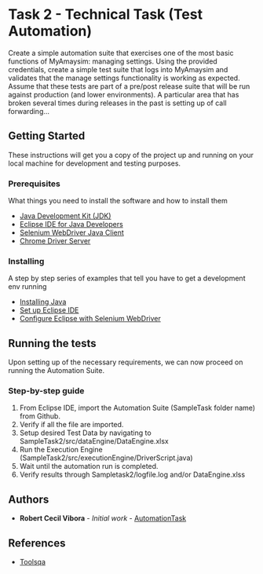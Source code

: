 # Task 2 - Technical Task (Test Automation)

Create a simple automation suite that exercises one of the most basic functions of MyAmaysim: managing settings. Using the provided credentials, create a simple test suite that logs into MyAmaysim and validates that the manage settings functionality is working as expected. Assume that these tests are part of a pre/post release suite that will be run against production (and lower environments). A particular area that has broken several times during releases in the past is setting up of call forwarding...


## Getting Started

These instructions will get you a copy of the project up and running on your local machine for development and testing purposes.


### Prerequisites

What things you need to install the software and how to install them

- [Java Development Kit (JDK)](http://www.oracle.com/technetwork/java/javase/downloads/index.html)
- [Eclipse IDE for Java Developers](http://www.eclipse.org/downloads/packages/eclipse-ide-java-developers/neon2)
- [Selenium WebDriver Java Client](http://docs.seleniumhq.org/download/)
- [Chrome Driver Server](http://chromedriver.storage.googleapis.com/index.html?path=2.20/)


### Installing

A step by step series of examples that tell you have to get a development env running

- [Installing Java](http://toolsqa.com/selenium-webdriver/download-and-install-java/)
- [Set up Eclipse IDE](http://toolsqa.com/selenium-webdriver/download-and-start-eclipse/)
- [Configure Eclipse with Selenium WebDriver](http://toolsqa.com/selenium-webdriver/configure-eclipse-with-selenium-webdriver/)

## Running the tests

Upon setting up of the necessary requirements, we can now proceed on running the Automation Suite.

### Step-by-step guide

1. From Eclipse IDE, import the Automation Suite (SampleTask folder name) from Github.
2. Verify if all the file are imported.
3. Setup desired Test Data by navigating to SampleTask2/src/dataEngine/DataEngine.xlsx
4. Run the Execution Engine (SampleTask2/src/executionEngine/DriverScript.java)
5. Wait until the automation run is completed.
6. Verify results through Sampletask2/logfile.log and/or DataEngine.xlss

## Authors

* **Robert Cecil Vibora** - *Initial work* - [AutomationTask](https://github.com/sephiroh/AutomationTask)

## References

- [Toolsqa](http://toolsqa.com/selenium-webdriver)
